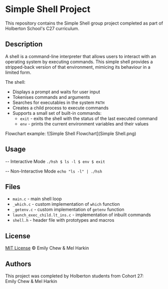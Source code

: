 # Simple Shell Project
This repository contains the Simple Shell group project completed as part of Holberton School's C27 curriculum.

## Description
A shell is a command-line interpreter that allows users to interact with an operating system by executing commands.
This simple shell provides a stripped-back version of that environment, mimicing its behaviour in a limited form.

The shell:
- Displays a prompt and waits for user input
- Tokenises commands and arguments
- Searches for executables in the system `PATH`
- Creates a child process to execute commands
- Supports a small set of built-in commands:
	- `exit` - exits the shell with the status of the last executed command
	- `env` - prints the current environment variables and their values  

Flowchart example:
![Simple Shell Flowchart](Simple Shell.png)

## Usage
-- Interactive Mode
`./hsh
$ ls -l
$ env
$ exit`

-- Non-Interactive Mode
`echo "ls -l" | ./hsh`

## Files
- `main.c` - main shell loop
- `_which.c` - custom implementation of `which` function
- `_getenv.c` - custom implementation of `getenv` function
- `launch_exec_child.lt_ins.c` - implementation of inbuilt commands
- `shell.h` - header file with prototypes and macros

## License

[MIT License](/root/holbertonschool-simple_shell/LICENSE) :copyright: Emily Chew & Mel Harkin

## Authors
This project was completed by Holberton students from Cohort 27: <br>
Emily Chew & Mel Harkin
